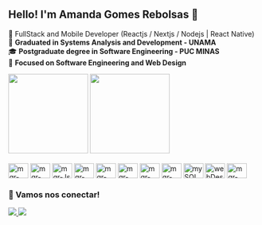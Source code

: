  ## Hello! I'm Amanda Gomes Rebolsas 👋

🌱 FullStack and Mobile Developer (Reactjs / Nextjs / Nodejs | React Native)  
💖 **Graduated in Systems Analysis and Development - UNAMA**  
🎓 **Postgraduate degree in Software Engineering - PUC MINAS**  
🌸 **Focused on Software Engineering and Web Design**

     

<div align="relative">
  <img height="160em" src="https://github-readme-stats.vercel.app/api?username=Mandiegr&show_icons=true&theme=rose_pine&include_all_commits=true&count_private=true"/>
  <img height="160em" src="https://github-readme-stats.vercel.app/api/top-langs/?username=Mandiegr&layout=compact&langs_count=7&theme=rose_pine"/>
</div>

  <div style="display: inline_block"><br>
  <img align="center" alt="mgr-HTML" height="30" width="40" src="https://img.icons8.com/?size=100&id=G8Hm14TyldnE&format=png&color=F25081">
  <img align="center" alt="mgr-CSS" height="30" width="40" src="https://img.icons8.com/?size=100&id=10452&format=png&color=F25081">
  <img align="center" alt="mgr-Js" height="30" width="40" src="https://img.icons8.com/?size=100&id=39853&format=png&color=F25081">
  <img align="center" alt="mgr-TypeScript" height="30" width="40" src="https://img.icons8.com/?size=100&id=9tCkE6sUIHSA&format=png&color=F25081">
  <img align="center" alt="mgr-React" height="30" width="40" src="https://img.icons8.com/?size=100&id=047WZAFDnkVp&format=png&color=F25081">
  <img align="center" alt="mgr-Nodejs" height="30" width="40" src="https://img.icons8.com/?size=100&id=MYAtloBl4WGO&format=png&color=F25081"> 
  <img align="center" alt="mgr-Python" height="30" width="40" src="https://img.icons8.com/?size=100&id=aWblrDJHlClp&format=png&color=F25081">
  <img align="center" alt="mgr-firebase" height="30" width="40" src="https://img.icons8.com/?size=100&id=5pr1cz6sq9qI&format=png&color=F25081">
  <img align="center" alt="mySQL" height="30" width="40" src="https://img.icons8.com/?size=100&id=76899&format=png&color=F25081">
  <img align="center" alt="webDesign" height="30" width="40" src="https://img.icons8.com/?size=100&id=FVDBGC3QPi3J&format=png&color=F25081">
  <img align="center" alt="mgr-figma" height="30" width="40" src="https://img.icons8.com/?size=100&id=e1F8Ys83aECc&format=png&color=F25081">
     
</div> 
  
 ### 💌 Vamos nos conectar!
<div align="relative">
  <a href="mailto:mendiiegr5@gmail.com">
    <img src="https://img.shields.io/badge/-Gmail-FF6F91?style=for-the-badge&logo=gmail&logoColor=white">
  </a>
  <a href="https://www.linkedin.com/in/amanda-gomes-rebolsas-5138a0222" target="_blank">
    <img src="https://img.shields.io/badge/-LinkedIn-9D79BC?style=for-the-badge&logo=linkedin&logoColor=white">
  </a>
</div>





